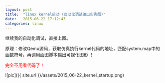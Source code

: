 ```yaml
---
layout: post
title:  "linux kernel启动 (自动化调试输出实例图)"
date:   2015-06-22 17:12:43
categories: linux
---
```


继续我的自动化调试，直接上图。

原理：修改Qemu源码，获取仿真执行kernel代码的地址，匹配system.map中的函数符号，再调用画图脚本输出可视化图形 ！

<font color="#FF0000">完全不用看代码了！</font>

![pic]({{ site.url }}/assets/2015_06-22_kernel_startup.png)